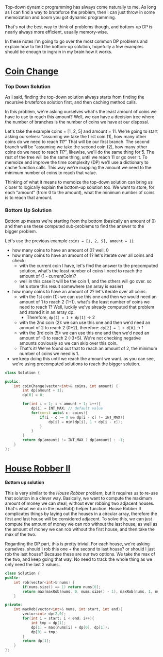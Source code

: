 Top-down dynamic programming has always come naturally to me. As long as I can find a way to bruteforce the problem, then I can just throw in some memoization and boom you got dynamic programming.

That's not the best way to think of problems though, and bottom-up DP is nearly always more efficient, usually memory-wise.

In these notes I'm going to go over the most common DP problems and explain how to find the bottom-up solution, hopefully a few examples should be enough to ingrain in my brain how it works.

# [Coin Change](https://leetcode.com/problems/coin-change/)

### Top Down Solution

As I said, finding the top-down solution always starts from finding the recursive bruteforce solution first, and then caching method calls.

In this problem, we're asking ourselves what's the least amount of coins we have to use to reach this amount? Well, we can have a decision tree where the number of branches is the number of coins we have at our disposal.

Let's take the example coins = \[1, 2, 5] and amount = 11.
We're going to start asking ourselves: "assuming we take the first coin (1), how many other coins do we need to reach 11?" That will be our first branch. The second branch will be "assuming we take the second coin (2), how many other coins do we need to reach 11?", likewise, we'll do the same thing for 5.
The rest of the tree will be the same thing, until we reach 11 or go over it.
To memoize and improve the time complexity (DP) we'll use a dictionary to cache function calls. This way we're mapping the amount we need to the minimum number of coins to reach that value.

Thinking of what it means to memoize the top-down solution can bring us closer to logically explain the bottom-up solution too. We want to store, for each "amount" (from 0 to the amount), what the minimum number of coins is to reach that amount.

### Bottom Up Solution

Bottom up means we're starting from the bottom (basically an amount of 0) and then use these computed sub-problems to find the answer to the bigger problem.

Let's use the previous example `coins = [1, 2, 5], amount = 11`

- how many coins to have an amount of 0? well, 0
- how many coins to have an amount of 1? let's iterate over all coins and check:
  - with the current coin I have, let's find the answer to the precomputed solution, what's the least number of coins I need to reach the amount of (1 - currentCoin)?
  - well in this case it will be the coin 1, and the others will go over. so let's store this result somewhere (an array is easier)
- how many coins to have an amount of 2? let's iterate over all coins:
  - with the 1st coin (1): we can use this one and then we would need an amount of 1 to reach 2 (1+1). what's the least number of coins we need to reach 1? Well, luckily we've already computed that problem and stored it in an array dp.
    - Therefore, `dp[2] = 1 + dp[1]` -> 2
  - with the 2nd coin (2): we can use this one and then we'd need an amount of 2 to reach 2 (0+2), therefore: `dp[2] = 1 + d[0]` -> 1
  - with the 3rd coin (5): we can use this one and then we'd need an amount of -3 to reach 2 (-3+5). We're not checking negative amounts obviously so we can skip over this coin.
  - That's it! We've found out that to reach an amount of 2, the minimum number of coins we need is 1.
- we keep doing this until we reach the amount we want. as you can see, we're using precomputed solutions to reach the bigger solution.

```cpp
class Solution {

public:
    int coinChange(vector<int>& coins, int amount) {
        int dp[amount + 1];
        dp[0] = 0;

        for(int i = 1; i < amount + 1; i++){
            dp[i] = INT_MAX; // default value
            for(const auto& c: coins){
                if(i - c >= 0 && dp[i - c] != INT_MAX){
                    dp[i] = min(dp[i], 1 + dp[i - c]);
                }
            }
        }
        return dp[amount] != INT_MAX ? dp[amount] : -1;
    }
};
```


# [House Robber II](https://leetcode.com/problems/house-robber-ii/)

#### Bottom up solution
This is very similar to the *House Robber* problem, but it requires us to re-use that solution in a clever way.
Basically, we want to compute the maximum amount of money we can steal, without ever robbing two adjacent houses. That's what we do in the maxRob() helper function.
House Robber II complicates things by laying out the houses in a circular array, therefore the first and last house will be considered adjacent.
To solve this, we can just compute the amount of money we can rob without the last house, as well as the amount of money we can rob without the first house, and then take the max of the two.

Regarding the DP part, this is pretty trivial. For each house, we're asking ourselves, should I rob this one + the second to last house? or should I just rob the last house? Because these are our two options. We take the max of the two, and keep going that way. No need to track the whole thing as we only need the last 2 values.
```cpp
class Solution {
public:
    int rob(vector<int>& nums) {
        if(nums.size() == 1) return nums[0];
        return max(maxRob(nums, 0, nums.size() - 1), maxRob(nums, 1, nums.size()));    
    }

private:
    int maxRob(vector<int>& nums, int start, int end){
        vector<int> dp(2,0);
        for(int i = start; i < end; i++){
            int tmp = dp[1];
            dp[1] = max(nums[i] + dp[0], dp[1]);
            dp[0] = tmp;
        }
        return dp[1];
    }
};
```